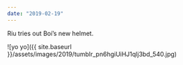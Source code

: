```yaml
---
date: "2019-02-19"
---
```


Riu tries out Boí’s new helmet.

![yo yo]({{ site.baseurl }}/assets/images/2019/tumblr_pn6hgiUiHJ1qlj3bd_540.jpg)

